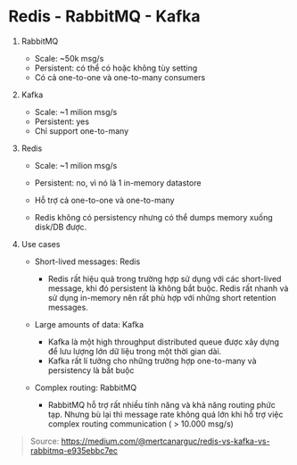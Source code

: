 # Redis - RabbitMQ - Kafka

1. RabbitMQ
	- Scale: ~50k msg/s
	- Persistent: có thể có hoặc không tùy setting
	- Có cả one-to-one và one-to-many consumers

2. Kafka
	- Scale: ~1 milion msg/s
	- Persistent: yes
	- Chỉ support one-to-many

3. Redis
	- Scale: ~1 milion msg/s
	- Persistent: no, vì nó là 1 in-memory datastore
	- Hỗ trợ cả one-to-one và one-to-many
	
	- Redis không có persistency nhưng có thể dumps memory xuống disk/DB được.
	
4. Use cases
	- Short-lived messages: Redis
		- Redis rất hiệu quả trong trường hợp sử dụng với các short-lived message, khi đó persistent là không bắt buộc. Redis rất nhanh và sử dụng in-memory nên rất phù hợp với những short retention messages.
	
	- Large amounts of data: Kafka
		- Kafka là một high throughput distributed queue được xây dựng để lưu lượng lớn dữ liệu trong một thời gian dài.
		- Kafka rất lí tưởng cho những trường hợp one-to-many và persistency là bắt buộc
		
	- Complex routing: RabbitMQ
		- RabbitMQ hỗ trợ rất nhiều tính năng và khả năng routing phức tạp. Nhưng bù lại thì message rate không quá lớn khi hỗ trợ việc complex routing communication ( > 10.000 msg/s)
		
		
> Source: https://medium.com/@mertcanarguc/redis-vs-kafka-vs-rabbitmq-e935ebbc7ec
